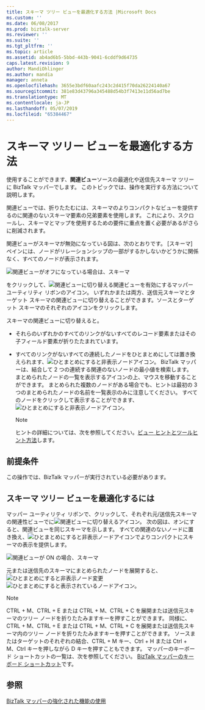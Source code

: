 ```yaml
---
title: スキーマ ツリー ビューを最適化する方法 |Microsoft Docs
ms.custom: ''
ms.date: 06/08/2017
ms.prod: biztalk-server
ms.reviewer: ''
ms.suite: ''
ms.tgt_pltfrm: ''
ms.topic: article
ms.assetid: ab4ad6b5-5bbd-443b-9041-6cddf9d64735
caps.latest.revision: 9
author: MandiOhlinger
ms.author: mandia
manager: anneta
ms.openlocfilehash: 3655e3bdf60aafc243c2d415f70da26224140a67
ms.sourcegitcommit: 381e83d43796a345488d54b3f7413e11d56ad7be
ms.translationtype: MT
ms.contentlocale: ja-JP
ms.lasthandoff: 05/07/2019
ms.locfileid: "65384467"
---
```

# <a name="how-to-optimize-the-schema-tree-view"></a>スキーマ ツリー ビューを最適化する方法
使用することができます、**関連ビュー**ソースの最適化や送信先スキーマ ツリーに BizTalk マッパーでします。 このトピックでは、操作を実行する方法について説明します。  
  
 関連ビューでは、折りたたむには、スキーマのよりコンパクトなビューを提供するのに関連のないスキーマ要素の兄弟要素を使用します。 これにより、スクロールし、スキーマとマップを使用するための要件に重点を置く必要があるがさらに削減されます。  
  
 関連ビューがスキーマが無効になっている図は、次のとおりです。 [スキーマ] ペインには、ノードがリレーションシップの一部がするかしないかどうかに関係なく、すべてのノードが表示されます。  
  
 ![関連ビューがオフになっている場合は、スキーマ](../core/media/off-schema-relevance-view.gif "Off_Schema_Relevance_View")  
  
 をクリックして、![関連ビューに切り替える](../core/media/mapper-intellitree.gif "Mapper_IntelliTree")関連ビューを有効にするマッパー ユーティリティ リボンのアイコン。 いずれかまたは両方、送信元スキーマとターゲット スキーマの関連ビューに切り替えることができます。ソースとターゲット スキーマのそれぞれのアイコンをクリックします。  
  
 スキーマの関連ビューに切り替えると。  
  
-   それらのいずれかのすべてのリンクがないすべてのレコード要素またはその子フィールド要素が折りたたまれています。  
  
-   すべてのリンクがないすべての連続したノードをひとまとめにしては置き換えられます、![ひとまとめにすると非表示ノード](../core/media/mapper-coalescence-on.gif "Mapper_Coalescence_On")アイコン。 BizTalk マッパーは、結合して 2 つの連続する関連のないノードの最小値を検索します。 まとめられたノードの一覧を表示するアイコンの上、マウスを移動することができます。 まとめられた複数のノードがある場合でも、ヒントは最初の 3 つのまとめられたノードの名前を一覧表示のみに注意してください。 すべてのノードをクリックして表示することができます、![ひとまとめにすると非表示ノード](../core/media/mapper-coalescence-on.gif "Mapper_Coalescence_On")アイコン。  
  
    > [!NOTE]
    >  ヒントの詳細については、次を参照してください。[ビュー ヒントとツールヒント方法](../core/how-to-view-infotip-and-tooltip.md)します。  
  
## <a name="prerequisites"></a>前提条件  
 この操作では、BizTalk マッパーが実行されている必要があります。  
  
## <a name="to-optimize-the-schema-tree-view"></a>スキーマ ツリー ビューを最適化するには  
 マッパー ユーティリティ リボンで、クリックして、それぞれ元/送信先スキーマの関連性ビューでに![関連ビューに切り替える](../core/media/mapper-intellitree.gif "Mapper_IntelliTree")アイコン。 次の図は、オンにすると、関連ビューを同じスキーマを示します。 すべての関連のないノードに置き換え、![ひとまとめにすると非表示ノード](../core/media/mapper-coalescence-on.gif "Mapper_Coalescence_On")アイコンでよりコンパクトにスキーマの表示を提供します。  
  
 ![関連ビューが ON の場合、スキーマ](../core/media/on-schema.gif "On_schema")  
  
 元または送信先のスキーマにまとめられたノードを展開すると、![ひとまとめにすると非表示ノード](../core/media/mapper-coalescence-on.gif "Mapper_Coalescence_On")変更![ひとまとめにすると表示されているノード](../core/media/switchoff-mapper-coalesence.jpg "SwitchOff_Mapper_Coalesence")アイコン。  
  
> [!NOTE]
>  CTRL + M、CTRL + E または CTRL + M、CTRL + C を展開または送信元スキーマのツリー ノードを折りたたみますキーを押すことができます。 同様に、CTRL + M、CTRL + E または CTRL + M、CTRL + C を展開または送信先スキーマ内のツリー ノードを折りたたみますキーを押すことができます。 ソースまたはターゲットのそれぞれの結合、CTRL + M キー、Ctrl + H または Ctrl + M、Ctrl キーを押しながら D キーを押すこともできます。 マッパーのキーボード ショートカットの一覧は、次を参照してください。 [BizTalk マッパーのキーボード ショートカット](../core/biztalk-mapper-keyboard-shortcuts.md)です。  
  
## <a name="see-also"></a>参照  
 [BizTalk マッパーの強化された機能の使用](../core/using-enhanced-features-in-biztalk-mapper.md)